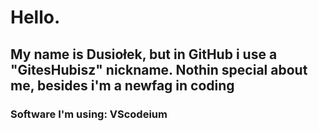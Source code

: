# Hello.
## My name is Dusiołek, but in GitHub i use a "GitesHubisz" nickname. Nothin special about me, besides i'm a newfag in coding

### Software I'm using: VScodeium
